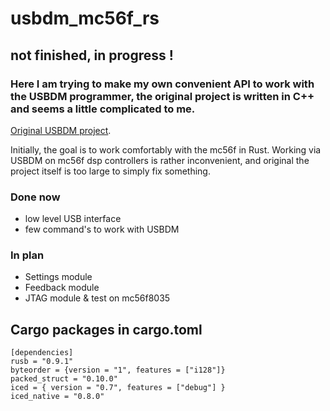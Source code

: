 # usbdm_mc56f_rs

## not finished, in progress !

###  Here I am trying to make my own convenient API to work with the USBDM programmer, the original project is written in C++ and seems a little complicated to me.
 [Original USBDM project](https://github.com/podonoghue/usbdm-eclipse-makefiles-build/tree/85cc87da0808b8fe4ba4ec6ac7f2c450a89fc34e).

 Initially, the goal is to work comfortably with the mc56f in Rust. Working via USBDM on mc56f dsp controllers is rather inconvenient, and original the project itself is too large to simply fix something.

###  Done now
* low level USB interface
* few command's to work with USBDM

###  In plan
* Settings module
* Feedback module
* JTAG module & test on mc56f8035

##  Cargo packages in cargo.toml

```
[dependencies]
rusb = "0.9.1"
byteorder = {version = "1", features = ["i128"]}
packed_struct = "0.10.0"
iced = { version = "0.7", features = ["debug"] }
iced_native = "0.8.0"
```

